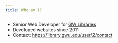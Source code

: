 ```yaml
---
title: Who am I?
---
```


- Senior Web Developer for [GW Libraries](sccherry/javascript-workshop)
- Developed websites since 2011
- Contact: https://library.gwu.edu/user/2/contact
